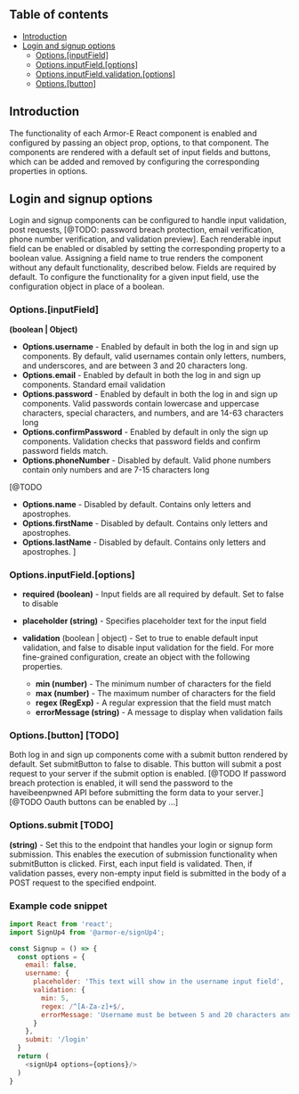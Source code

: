 ## Table of contents
* [Introduction](#introduction)
* [Login and signup options](#login-and-signup-options)
  * [Options.[inputField]](#optionsinputfield)
  * [Options.inputField.[options]](#optionsinputfieldoptions)
  * [Options.inputField.validation.[options]](#optionsinputfieldvalidationoptions)
  * [Options.[button]](#button-options)


## Introduction
The functionality of each Armor-E React component is enabled and configured by passing an object prop, options, to that component. The components are rendered with a default set of input fields and buttons, which can be added and removed by configuring the corresponding properties in options.

## Login and signup options
Login and signup components can be configured to handle input validation, post requests, [@TODO: password breach protection, email verification, phone number verification, and validation preview]. Each renderable input field can be enabled or disabled by setting the corresponding property to a boolean value. Assigning a field name to true renders the component without any default functionality, described below. Fields are required by default. To configure the functionality for a given input field, use the configuration object in place of a boolean.

### Options.[inputField] 
**(boolean | Object)**

* **Options.username** - Enabled by default in both the log in and sign up components. By default, valid usernames contain only letters, numbers, and underscores, and are between 3 and 20 characters long.
* **Options.email** - Enabled by default in both the log in and sign up components. Standard email validation
* **Options.password** - Enabled by default in both the log in and sign up components. Valid passwords contain lowercase and uppercase characters, special characters, and numbers, and are 14-63 characters long
* **Options.confirmPassword** - Enabled by default in only the sign up components. Validation checks that password fields and confirm password fields match.
* **Options.phoneNumber** - Disabled by default. Valid phone numbers contain only numbers and are 7-15 characters long

[@TODO
 * **Options.name** - Disabled by default. Contains only letters and apostrophes.
* **Options.firstName** - Disabled by default. Contains only letters and apostrophes.
* **Options.lastName** - Disabled by default. Contains only letters and apostrophes.
]


### Options.inputField.[options]

* **required (boolean)** - Input fields are all required by default. Set to false to disable
* **placeholder (string)** - Specifies placeholder text for the input field
* **validation** (boolean | object) - Set to true to enable default input validation, and false to disable input validation for the field. For more fine-grained configuration, create an object with the following properties.

  * **min (number)** - The minimum number of characters for the field
  * **max (number)** - The maximum number of characters for the field
  * **regex (RegExp)** - A regular expression that the field must match
  * **errorMessage (string)** - A message to display when validation fails

### Options.[button] [TODO]
Both log in and sign up components come with a submit button rendered by default. Set submitButton to false to disable. This button will submit a post request to your server if the submit option is enabled. [@TODO If password breach protection is enabled, it will send the password to the haveibeenpwned API before submitting the form data to your server.] [@TODO Oauth buttons can be enabled by ...]

### Options.submit [TODO]
**(string)** - Set this to the endpoint that handles your login or signup form submission. This enables the execution of submission functionality when submitButton is clicked. First, each input field is validated. Then, if validation passes, every non-empty input field is submitted in the body of a POST request to the specified endpoint. 

### Example code snippet

```Javascript
import React from 'react';
import SignUp4 from '@armor-e/signUp4';

const Signup = () => {
  const options = {
    email: false,
    username: {
      placeholder: 'This text will show in the username input field',
      validation: {
        min: 5,
        regex: /^[A-Za-z]+$/,
        errorMessage: 'Username must be between 5 and 20 characters and contain only letters';
      }
    },
    submit: '/login'
  }
  return (
    <signUp4 options={options}/>
  )
}
```
<!-- * **displayRules (string[])** -  Optionally display the validation rules to the end user -->




